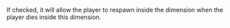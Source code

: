 If checked, it will allow the player to respawn inside the dimension when the player dies inside this dimension.